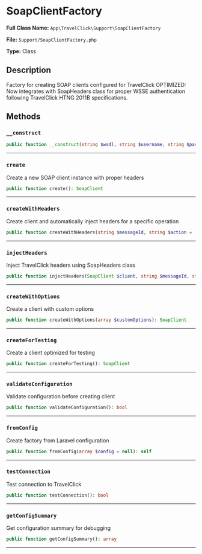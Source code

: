 # SoapClientFactory

**Full Class Name:** `App\TravelClick\Support\SoapClientFactory`

**File:** `Support/SoapClientFactory.php`

**Type:** Class

## Description

Factory for creating SOAP clients configured for TravelClick
OPTIMIZED: Now integrates with SoapHeaders class for proper WSSE authentication
following TravelClick HTNG 2011B specifications.

## Methods

### `__construct`

```php
public function __construct(string $wsdl, string $username, string $password, string $hotelCode, array $options = [])
```

---

### `create`

Create a new SOAP client instance with proper headers

```php
public function create(): SoapClient
```

---

### `createWithHeaders`

Create client and automatically inject headers for a specific operation

```php
public function createWithHeaders(string $messageId, string $action = 'HTNG2011B_SubmitRequest'): SoapClient
```

---

### `injectHeaders`

Inject TravelClick headers using SoapHeaders class

```php
public function injectHeaders(SoapClient $client, string $messageId, string $action = 'HTNG2011B_SubmitRequest'): void
```

---

### `createWithOptions`

Create a client with custom options

```php
public function createWithOptions(array $customOptions): SoapClient
```

---

### `createForTesting`

Create a client optimized for testing

```php
public function createForTesting(): SoapClient
```

---

### `validateConfiguration`

Validate configuration before creating client

```php
public function validateConfiguration(): bool
```

---

### `fromConfig`

Create factory from Laravel configuration

```php
public function fromConfig(array $config = null): self
```

---

### `testConnection`

Test connection to TravelClick

```php
public function testConnection(): bool
```

---

### `getConfigSummary`

Get configuration summary for debugging

```php
public function getConfigSummary(): array
```

---

